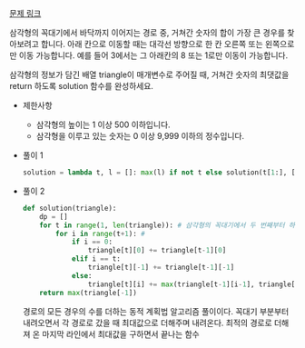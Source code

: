 [문제 링크](https://school.programmers.co.kr/learn/courses/30/lessons/42889)

삼각형의 꼭대기에서 바닥까지 이어지는 경로 중, 거쳐간 숫자의 합이 가장 큰 경우를 찾아보려고 합니다. 아래 칸으로 이동할 때는 대각선 방향으로 한 칸 오른쪽 또는 왼쪽으로만 이동 가능합니다. 예를 들어 3에서는 그 아래칸의 8 또는 1로만 이동이 가능합니다.

삼각형의 정보가 담긴 배열 triangle이 매개변수로 주어질 때, 거쳐간 숫자의 최댓값을 return 하도록 solution 함수를 완성하세요.

* 제한사항
    * 삼각형의 높이는 1 이상 500 이하입니다.
    * 삼각형을 이루고 있는 숫자는 0 이상 9,999 이하의 정수입니다.

* 풀이 1

    ```python
    solution = lambda t, l = []: max(l) if not t else solution(t[1:], [max(x,y)+z for x,y,z in zip([0]+l, l+[0], t[0])])
    ```

* 풀이 2

    ```python
    def solution(triangle):
        dp = []
        for t in range(1, len(triangle)): # 삼각형의 꼭대기에서 두 번째부터 하나씩 가져온다
            for i in range(t+1): # 
                if i == 0:
                    triangle[t][0] += triangle[t-1][0]
                elif i == t:
                    triangle[t][-1] += triangle[t-1][-1]
                else:
                    triangle[t][i] += max(triangle[t-1][i-1], triangle[t-1][i])
        return max(triangle[-1])
    ```

    경로의 모든 경우의 수를 더하는 동적 계획법 알고리즘 풀이이다. 꼭대기 부분부터 내려오면서 각 경로로 갔을 때 최대값으로 더해주며 내려온다. 최적의 경로로 더해져 온 마지막 라인에서 최대값을 구하면서 끝나는 함수